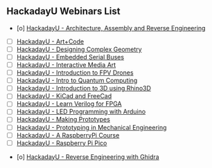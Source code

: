 ## HackadayU Webinars List

- [o] [HackadayU - Architecture, Assembly and Reverse Engineering](https://www.youtube.com/playlist?list=PL_tws4AXg7avNexvQxkfxfEBtvTtBi6Tu)
- [ ] [HackadayU - Art+Code](https://www.youtube.com/playlist?list=PL_tws4AXg7att6rxtRNsGa36fOoRtdKJV)
- [ ] [HackadayU - Designing Complex Geometry](https://www.youtube.com/playlist?list=PL_tws4AXg7atpSQTvbpBCCEKEdA-ksDSy)
- [ ] [HackadayU - Embedded Serial Buses](https://www.youtube.com/playlist?list=PL_tws4AXg7atqQzq27o-GFGJWtBsXplTd)
- [ ] [HackadayU - Interactive Media Art](https://www.youtube.com/playlist?list=PL_tws4AXg7atZKYsTAhOmGK9WzcU_igEe)
- [ ] [HackadayU - Introduction to FPV Drones](https://www.youtube.com/playlist?list=PL_tws4AXg7atgn--rPX60CGEpCTrhTFmk)
- [ ] [HackadayU - Intro to Quantum Computing](https://www.youtube.com/playlist?list=PL_tws4AXg7avHFquKAB6q6cep2pnueLpM)
- [ ] [HackadayU - Introduction to 3D using Rhino3D](https://www.youtube.com/playlist?list=PL_tws4AXg7avcXkPwoUywP4kF0yOGpOHX)
- [ ] [HackadayU - KiCad and FreeCad](https://www.youtube.com/playlist?list=PL_tws4AXg7aukG5YRJz25G-u4-n3XuLhU)
- [ ] [HackadayU - Learn Verilog for FPGA](https://www.youtube.com/playlist?list=PL_tws4AXg7asC75dRvL_4vRWbz1F5focG)
- [ ] [HackadayU - LED Programming with Arduino](https://www.youtube.com/playlist?list=PL_tws4AXg7atkI8qUCpRBAhtGpEbTg3TA)
- [ ] [HackadayU - Making Prototypes](https://www.youtube.com/playlist?list=PL_tws4AXg7asrBv1MMAq4AO68ONUcvty2)
- [ ] [HackadayU - Prototyping in Mechanical Engineering](https://www.youtube.com/playlist?list=PL_tws4AXg7asliPXPzHBH0z5qLE356_RM)
- [ ] [HackadayU - A RaspberryPi Course](https://www.youtube.com/playlist?list=PL_tws4AXg7asrjU3NySIGWBAZESi2KUvY)
- [ ] [HackadayU - Raspberry Pi Pico](https://www.youtube.com/playlist?list=PL_tws4AXg7auiZHZsL-qfrXoMiUONBB0U)
- [o] [HackadayU - Reverse Engineering with Ghidra](https://www.youtube.com/playlist?list=PL_tws4AXg7auglkFo6ZRoWGXnWL0FHAEi)

